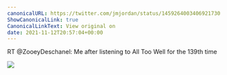 ```yaml
---
canonicalURL: https://twitter.com/jmjordan/status/1459264003406921730
ShowCanonicalLink: true
CanonicalLinkText: View original on
date: 2021-11-12T20:57:04+00:00
---
```

RT @ZooeyDeschanel: Me after listening to All Too Well for the 139th time

![](/images/1459264003406921730-FEAjPs4VIAADEzh.jpg)